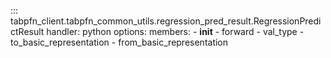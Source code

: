 ::: tabpfn_client.tabpfn_common_utils.regression_pred_result.RegressionPredictResult
    handler: python
    options:
      members:
        - __init__
        - forward
        - val_type
        - to_basic_representation
        - from_basic_representation
